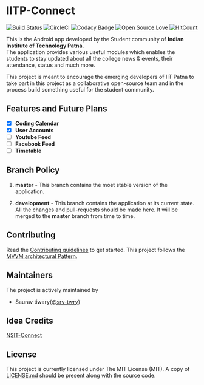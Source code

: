 # IITP-Connect

[![Build Status](https://travis-ci.org/Njack-IITP/IITP-Connect.svg?branch=development)](https://travis-ci.org/Njack-IITP/IITP-Connect)
[![CircleCI](https://circleci.com/gh/Njack-IITP/IITP-Connect/tree/development.svg?style=svg)](https://circleci.com/gh/Njack-IITP/IITP-Connect/tree/development)
[![Codacy Badge](https://api.codacy.com/project/badge/Grade/7b14bdcd432c458e816c2b097d975340)](https://www.codacy.com/app/srv-twry/IITP-Connect?utm_source=github.com&amp;utm_medium=referral&amp;utm_content=Njack-IITP/IITP-Connect&amp;utm_campaign=Badge_Grade)
[![Open Source Love](https://badges.frapsoft.com/os/v2/open-source.svg?v=103)](https://github.com/ellerbrock/open-source-badges/)
[![HitCount](http://hits.dwyl.io/Njack-IITP/IITP-Connect.svg)](http://hits.dwyl.io/Njack-IITP/IITP-Connect)

This is the Android app developed by the Student community of **Indian Institute of Technology Patna**.  
The application provides various useful modules which enables the students to stay updated about all the college news & events, their attendance, status and much more. 

This project is meant to encourage the emerging developers of IIT Patna to take part in this project as a collaborative open-source team and in the process build something useful for the student community.

## Features and Future Plans

- [x] **Coding Calendar**
- [x] **User Accounts**
- [ ] **Youtube Feed**
- [ ] **Facebook Feed**
- [ ] **Timetable**

## Branch Policy
1. **master** - This branch contains the most stable version of the application.  
  
1. **development** - This branch contains the application at its current state. All the changes and pull-requests should be made here. It will be merged to the **master** branch from time to time.

## Contributing
Read the [Contributing guidelines](CONTRIBUTING.md) to get started. This project follows the [MVVM architectural Pattern](https://developer.android.com/jetpack/docs/guide).

## Maintainers
The project is actively maintained by

+ Saurav tiwary([@srv-twry](https://github.com/srv-twry))

## Idea Credits
[NSIT-Connect](https://github.com/Swati4star/NSIT-Connect)

## License

This project is currently licensed under The MIT License (MIT). A copy of [LICENSE.md](LICENSE.md) should be present along with the source code.
